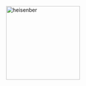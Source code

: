 <img src="https://github.com/zogich/zogich/blob/main/Walter%20White%20Ballin.gif" alt="heisenber" width="200" height="200">
